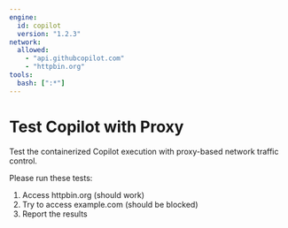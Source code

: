 ```yaml
---
engine:
  id: copilot
  version: "1.2.3"
network:
  allowed:
    - "api.githubcopilot.com"
    - "httpbin.org"
tools:
  bash: [":*"]
---
```


# Test Copilot with Proxy

Test the containerized Copilot execution with proxy-based network traffic control.

Please run these tests:

1. Access httpbin.org (should work)
2. Try to access example.com (should be blocked)
3. Report the results
